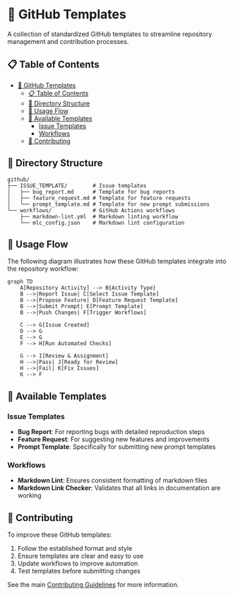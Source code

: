 # 📝 GitHub Templates

A collection of standardized GitHub templates to streamline repository management and contribution processes.

## 📋 Table of Contents

- [📝 GitHub Templates](#-github-templates)
  - [📋 Table of Contents](#-table-of-contents)
  - [📂 Directory Structure](#-directory-structure)
  - [🔄 Usage Flow](#-usage-flow)
  - [📄 Available Templates](#-available-templates)
    - [Issue Templates](#issue-templates)
    - [Workflows](#workflows)
  - [🤝 Contributing](#-contributing)

## 📂 Directory Structure

```plaintext
github/
├── ISSUE_TEMPLATE/        # Issue templates
│   ├── bug_report.md      # Template for bug reports
│   ├── feature_request.md # Template for feature requests
│   └── prompt_template.md # Template for new prompt submissions
└── workflows/             # GitHub Actions workflows
    ├── markdown-lint.yml  # Markdown linting workflow
    └── mlc_config.json    # Markdown lint configuration
```

## 🔄 Usage Flow

The following diagram illustrates how these GitHub templates integrate into the repository workflow:

```mermaid
graph TD
    A[Repository Activity] --> B{Activity Type}
    B -->|Report Issue| C[Select Issue Template]
    B -->|Propose Feature| D[Feature Request Template]
    B -->|Submit Prompt| E[Prompt Template]
    B -->|Push Changes| F[Trigger Workflows]

    C --> G[Issue Created]
    D --> G
    E --> G
    F --> H[Run Automated Checks]

    G --> I[Review & Assignment]
    H -->|Pass| J[Ready for Review]
    H -->|Fail| K[Fix Issues]
    K --> F
```

## 📄 Available Templates

### Issue Templates

- **Bug Report**: For reporting bugs with detailed reproduction steps
- **Feature Request**: For suggesting new features and improvements
- **Prompt Template**: Specifically for submitting new prompt templates

### Workflows

- **Markdown Lint**: Ensures consistent formatting of markdown files
- **Markdown Link Checker**: Validates that all links in documentation are working

## 🤝 Contributing

To improve these GitHub templates:

1. Follow the established format and style
2. Ensure templates are clear and easy to use
3. Update workflows to improve automation
4. Test templates before submitting changes

See the main [Contributing Guidelines](../../CONTRIBUTING.md) for more information.
